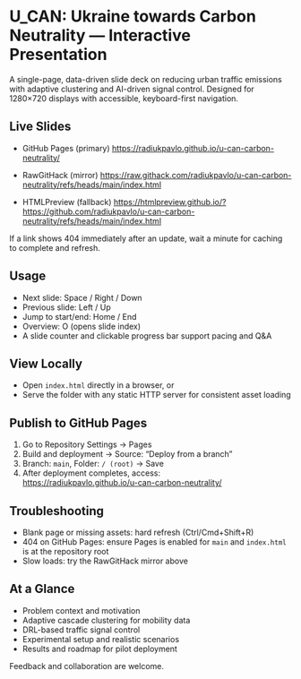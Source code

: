 # U_CAN: Ukraine towards Carbon Neutrality — Interactive Presentation

A single-page, data-driven slide deck on reducing urban traffic emissions with adaptive clustering and AI-driven signal control. Designed for 1280×720 displays with accessible, keyboard-first navigation.

## Live Slides

- GitHub Pages (primary)
  https://radiukpavlo.github.io/u-can-carbon-neutrality/

- RawGitHack (mirror)
  https://raw.githack.com/radiukpavlo/u-can-carbon-neutrality/refs/heads/main/index.html

- HTMLPreview (fallback)
  https://htmlpreview.github.io/?https://github.com/radiukpavlo/u-can-carbon-neutrality/refs/heads/main/index.html

If a link shows 404 immediately after an update, wait a minute for caching to complete and refresh.

## Usage

- Next slide: Space / Right / Down
- Previous slide: Left / Up
- Jump to start/end: Home / End
- Overview: O (opens slide index)
- A slide counter and clickable progress bar support pacing and Q&A

## View Locally

- Open `index.html` directly in a browser, or
- Serve the folder with any static HTTP server for consistent asset loading

## Publish to GitHub Pages

1) Go to Repository Settings → Pages  
2) Build and deployment → Source: “Deploy from a branch”  
3) Branch: `main`, Folder: `/ (root)` → Save  
4) After deployment completes, access:  
   https://radiukpavlo.github.io/u-can-carbon-neutrality/

## Troubleshooting

- Blank page or missing assets: hard refresh (Ctrl/Cmd+Shift+R)
- 404 on GitHub Pages: ensure Pages is enabled for `main` and `index.html` is at the repository root
- Slow loads: try the RawGitHack mirror above

## At a Glance

- Problem context and motivation
- Adaptive cascade clustering for mobility data
- DRL-based traffic signal control
- Experimental setup and realistic scenarios
- Results and roadmap for pilot deployment

Feedback and collaboration are welcome.